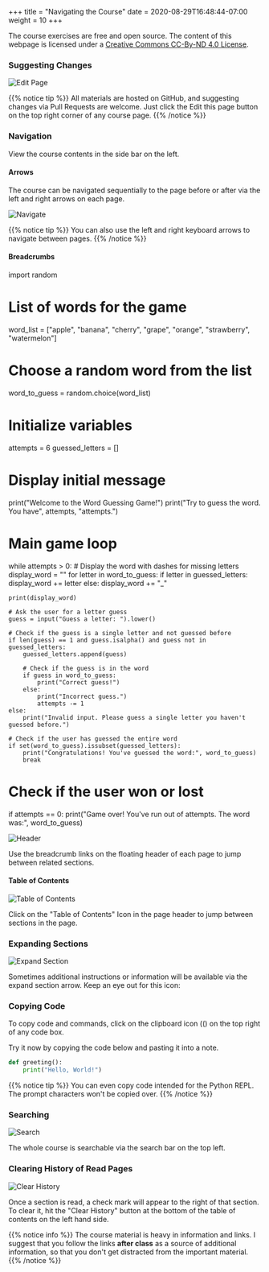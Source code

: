 +++
title = "Navigating the Course"
date = 2020-08-29T16:48:44-07:00
weight = 10
+++

The course exercises are free and open source. The content of this webpage is licensed under a <a rel="license" href="http://creativecommons.org/licenses/by-nc-nd/4.0/">Creative Commons CC-By-ND 4.0 License</a>.

### Suggesting Changes

![Edit Page](/00_course_intro/images/edit-page.png?classes=shadow&outline&width=10pc)

{{% notice tip %}}
All materials are hosted on GitHub, and suggesting changes via Pull Requests are welcome. Just click the Edit this page button on the top right corner of any course page. 
{{% /notice %}}

### Navigation

View the course contents in the side bar on the left.

#### Arrows

The course can be navigated sequentially to the page before or after via the left and right arrows on each page.

![Navigate](/00_course_intro/images/arrows.png?classes=shadow&outline&width=10pc)

{{% notice tip %}}
You can also use the left and right keyboard arrows to navigate between pages.
{{% /notice %}}

#### Breadcrumbs
import random

# List of words for the game
word_list = ["apple", "banana", "cherry", "grape", "orange", "strawberry", "watermelon"]

# Choose a random word from the list
word_to_guess = random.choice(word_list)

# Initialize variables
attempts = 6
guessed_letters = []

# Display initial message
print("Welcome to the Word Guessing Game!")
print("Try to guess the word. You have", attempts, "attempts.")

# Main game loop
while attempts > 0:
    # Display the word with dashes for missing letters
    display_word = ""
    for letter in word_to_guess:
        if letter in guessed_letters:
            display_word += letter
        else:
            display_word += "_"

    print(display_word)

    # Ask the user for a letter guess
    guess = input("Guess a letter: ").lower()

    # Check if the guess is a single letter and not guessed before
    if len(guess) == 1 and guess.isalpha() and guess not in guessed_letters:
        guessed_letters.append(guess)

        # Check if the guess is in the word
        if guess in word_to_guess:
            print("Correct guess!")
        else:
            print("Incorrect guess.")
            attempts -= 1
    else:
        print("Invalid input. Please guess a single letter you haven't guessed before.")

    # Check if the user has guessed the entire word
    if set(word_to_guess).issubset(guessed_letters):
        print("Congratulations! You've guessed the word:", word_to_guess)
        break

# Check if the user won or lost
if attempts == 0:
    print("Game over! You've run out of attempts. The word was:", word_to_guess)


![Header](/00_course_intro/images/header.png?classes=shadow&outline)


Use the breadcrumb links on the floating header of each page to jump between related sections.


#### Table of Contents


![Table of Contents](/00_course_intro/images/toc.png?classes=shadow&outline&width=25pc)


Click on the "Table of Contents" Icon in the page header to jump between sections in the page.

### Expanding Sections

![Expand Section](/00_course_intro/images/expand-section.png?classes=shadow&outline&width=7pc)


Sometimes additional instructions or information will be available via the expand section arrow. Keep an eye out for this icon:



### Copying Code

To copy code and commands, click on the clipboard icon ((<i class='fa fa-clipboard-list'></i>) on the top right of any code box.

Try it now by copying the code below and pasting it into a note.

```python
def greeting():
    print("Hello, World!")
```

{{% notice tip %}}
You can even copy code intended for the Python REPL. The prompt characters won't be copied over.
{{% /notice %}}

### Searching

![Search](/00_course_intro/images/search.png?classes=shadow&outline&width=15pc)

The whole course is searchable via the search bar on the top left.

### Clearing History of Read Pages

![Clear History](/00_course_intro/images/clear_history.png?classes=shadow&outline&width=10pc)


Once a section is read, a check mark will appear to the right of that section. To clear it, hit the "Clear History" button at the bottom of the table of contents on the left hand side.

{{% notice info %}}
The course material is heavy in information and links. I suggest that you follow the links **after class** as a source of additional information, so that you don't get distracted from the important material.
{{% /notice %}}
